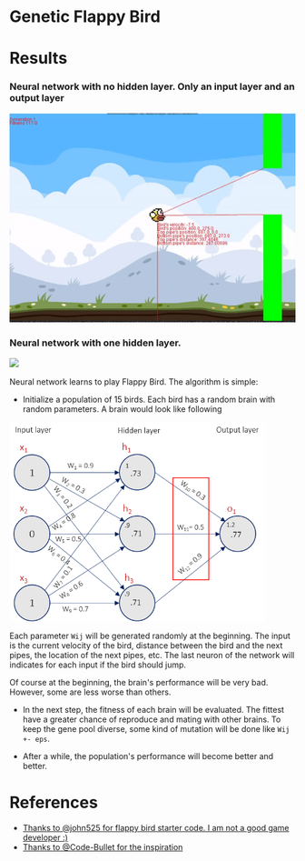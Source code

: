 # Genetic Flappy Bird

# Results

### Neural network with no hidden layer. Only an input layer and an output layer
![](data/result.gif)

### Neural network with one hidden layer. 
![](data/result-1.gif)

Neural network learns to play Flappy Bird. The algorithm is simple:
- Initialize a population of 15 birds. Each bird has a random brain with random parameters. A brain would look like following

<img src="data/network.png" width="450"></img>

Each parameter ``Wij`` will be generated randomly at the beginning. The input is the current velocity of the bird, distance 
between the bird and the next pipes, the location of the next pipes, etc. The last neuron of the network will indicates for each input
if the bird should jump.

Of course at the beginning, the brain's performance will be very bad. However, some are less worse than others.

- In the next step, the fitness of each brain will be evaluated. The fittest have a greater chance of reproduce and mating with 
other brains. To keep the gene pool diverse, some kind of mutation will be done like ``Wij +- eps``.

- After a while, the population's performance will become better and better.

# References
- [Thanks to @john525 for flappy bird starter code. I am not a good game developer :)](https://github.com/john525/Flappy-Bird-Clone)
- [Thanks to @Code-Bullet for the inspiration](https://www.youtube.com/watch?v=WSW-5m8lRMs&t=376s)